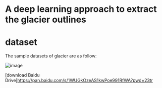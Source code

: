 A deep learning approach to extract the glacier outlines
====
# dataset
The sample datasets of glacier are as follow:

![image](https://user-images.githubusercontent.com/82889935/190320208-8652b4c8-7aa8-42f2-882a-671450248777.png)


[download Baidu Drive]<https://pan.baidu.com/s/1WUGkOzeAS1kwPoe991RfWA?pwd=23tr>
